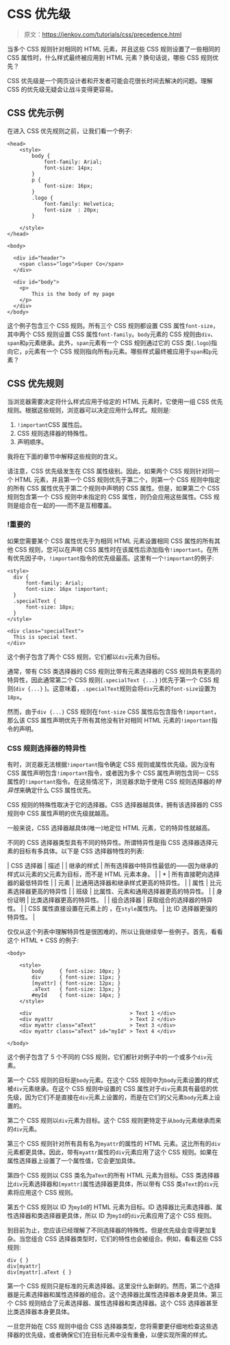 # CSS 优先级

> 原文：<https://jenkov.com/tutorials/css/precedence.html>

当多个 CSS 规则针对相同的 HTML 元素，并且这些 CSS 规则设置了一些相同的 CSS 属性时，什么样式最终被应用到 HTML 元素？换句话说，哪些 CSS 规则优先？

CSS 优先级是一个网页设计者和开发者可能会花很长时间去解决的问题。理解 CSS 的优先级无疑会让战斗变得更容易。

## CSS 优先示例

在进入 CSS 优先规则之前，让我们看一个例子:

```
<head>
    <style>
        body {
            font-family: Arial;
            font-size: 14px;
        }
        p {
            font-size: 16px;
        }
        .logo {
            font-family: Helvetica;
            font-size  : 20px;
        }

    </style>
</head>

<body>

  <div id="header">
    <span class="logo">Super Co</span>    
  </div>

  <div id="body">
    <p>
        This is the body of my page    
    </p>
  </div>
</body>

```

这个例子包含三个 CSS 规则。所有三个 CSS 规则都设置 CSS 属性`font-size`，其中两个 CSS 规则设置 CSS 属性`font-family`。`body`元素的 CSS 规则由`div`、`span`和`p`元素继承。此外，`span`元素有一个 CSS 规则通过它的 CSS 类(`.logo`)指向它，`p`元素有一个 CSS 规则指向所有`p`元素。哪些样式最终被应用于`span`和`p`元素？

## CSS 优先规则

当浏览器需要决定将什么样式应用于给定的 HTML 元素时，它使用一组 CSS 优先规则。根据这些规则，浏览器可以决定应用什么样式。规则是:

1.  `!important`CSS 属性后。
2.  CSS 规则选择器的特殊性。
3.  声明顺序。

我将在下面的章节中解释这些规则的含义。

请注意，CSS 优先级发生在 CSS 属性级别。因此，如果两个 CSS 规则针对同一个 HTML 元素，并且第一个 CSS 规则优先于第二个，则第一个 CSS 规则中指定的所有 CSS 属性优先于第二个规则中声明的 CSS 属性。但是，如果第二个 CSS 规则包含第一个 CSS 规则中未指定的 CSS 属性，则仍会应用这些属性。CSS 规则是组合在一起的——而不是互相覆盖。

### !重要的

如果您需要某个 CSS 属性优先于为相同 HTML 元素设置相同 CSS 属性的所有其他 CSS 规则，您可以在声明 CSS 属性时在该属性后添加指令`!important`。在所有优先因子中，`!important`指令的优先级最高。这里有一个`!important`的例子:

```
<style>
  div {
      font-family: Arial;
      font-size: 16px !important;
  }
  .specialText {
      font-size: 18px;
  }
</style>

<div class="specialText">
  This is special text.
</div>

```

这个例子包含了两个 CSS 规则，它们都以`div`元素为目标。

通常，带有 CSS 类选择器的 CSS 规则比带有元素选择器的 CSS 规则具有更高的特异性，因此通常第二个 CSS 规则(`.specialText {...}` )优先于第一个 CSS 规则(`div {...}` )。这意味着，`.specialText`规则会将`div`元素的`font-size`设置为`18px`。

然而，由于`div {...}` CSS 规则在`font-size` CSS 属性后包含指令`!important`，那么该 CSS 属性声明优先于所有其他没有针对相同 HTML 元素的`!important`指令的声明。

### CSS 规则选择器的特异性

有时，浏览器无法根据`!important`指令确定 CSS 规则或属性优先级。因为没有 CSS 属性声明包含`!important`指令，或者因为多个 CSS 属性声明包含同一 CSS 属性的`!important`指令。在这些情况下，浏览器求助于使用 CSS 规则选择器的*特异性*来确定什么 CSS 属性优先。

CSS 规则的特殊性取决于它的选择器。CSS 选择器越具体，拥有该选择器的 CSS 规则中 CSS 属性声明的优先级就越高。

一般来说，CSS 选择器越具体(唯一)地定位 HTML 元素，它的特异性就越高。

不同的 CSS 选择器类型具有不同的特异性。所谓特异性是指 CSS 选择器选择元素的目标有多具体。以下是 CSS 选择器特性的列表:

| CSS 选择器 | 描述 |
| 继承的样式 | 所有选择器中特异性最低的——因为继承的样式以元素的父元素为目标，而不是 HTML 元素本身。 |
| * | 所有直接靶向选择器的最低特异性 |
| 元素 | 比通用选择器和继承样式更高的特异性。 |
| 属性 | 比元素选择器更高的特异性 |
| 班级 | 比属性、元素和通用选择器更高的特异性。 |
| 身份证明 | 比类选择器更高的特异性。 |
| 组合选择器 | 获取组合的选择器的特异性。 |
| CSS 属性直接设置在元素上的
，在`style`属性内。 | 比 ID 选择器更强的特异性。 |

仅仅从这个列表中理解特异性是很困难的，所以让我继续举一些例子。首先，看看这个 HTML + CSS 的例子:

```
<body>

    <style>
        body     { font-size: 10px; }
        div      { font-size: 11px; }
        [myattr] { font-size: 12px; }
        .aText   { font-size: 13px; }
        #myId    { font-size: 14px; }
    </style>

    <div                                > Text 1 </div>
    <div myattr                         > Text 2 </div>
    <div myattr class="aText"           > Text 3 </div>
    <div myattr class="aText" id="myId" > Text 4 </div>

</body>

```

这个例子包含了 5 个不同的 CSS 规则，它们都针对例子中的一个或多个`div`元素。

第一个 CSS 规则的目标是`body`元素。在这个 CSS 规则中为`body`元素设置的样式被`div`元素继承。在这个 CSS 规则中设置的 CSS 属性对于`div`元素具有最低的优先级，因为它们不是直接在`div`元素上设置的，而是在它们的父元素`body`元素上设置的。

第二个 CSS 规则以`div`元素为目标。这个 CSS 规则更特定于从`body`元素继承而来的`div`元素。

第三个 CSS 规则针对所有具有名为`myattr`的属性的 HTML 元素。这比所有的`div`元素都更具体。因此，带有`myattr`属性的`div`元素应用了这个 CSS 规则。如果在属性选择器上设置了一个属性值，它会更加具体。

第四个 CSS 规则以 CSS 类名为`aText`的所有 HTML 元素为目标。CSS 类选择器比`div`元素选择器和`[myattr]`属性选择器更具体，所以带有 CSS 类`aText`的`div`元素将应用这个 CSS 规则。

第五个 CSS 规则以 ID 为`myId`的 HTML 元素为目标。ID 选择器比元素选择器、属性选择器和类选择器更具体，所以 ID 为`myId`的`div`元素应用了这个 CSS 规则。

到目前为止，您应该已经理解了不同选择器的特殊性。但是优先级会变得更加复杂。当您组合 CSS 选择器类型时，它们的特性也会被组合。例如，看看这些 CSS 规则:

```
div { }
div[myattr]
div[myattr].aText { }    

```

第一个 CSS 规则只是标准的元素选择器。这里没什么新鲜的。然而，第二个选择器是元素选择器和属性选择器的组合。这个选择器比属性选择器本身更具体。第三个 CSS 规则结合了元素选择器、属性选择器和类选择器。这个 CSS 选择器甚至比类选择器本身更具体。

一旦您开始在 CSS 规则中组合 CSS 选择器类型，您将需要更仔细地检查这些选择器的优先级，或者确保它们在目标元素中没有重叠，以便实现所需的样式。